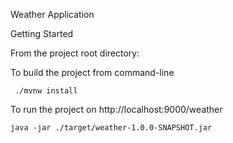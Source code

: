 Weather Application

Getting Started

From the project root directory:

To build the project from command-line

``` ./mvnw install```

To run the project on http://localhost:9000/weather

```java -jar ./target/weather-1.0.0-SNAPSHOT.jar ```

